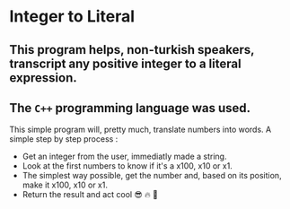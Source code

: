 # Integer to Literal

## This program helps, non-turkish speakers, transcript any positive integer to a literal expression.
## The `C++` programming language was used.

This simple program will, pretty much, translate numbers into words. A simple step by step process :

- Get an integer from the user, immediatly made a string.
- Look at the first numbers to know if it's a x100, x10 or x1.
- The simplest way possible, get the number and, based on its position, make it x100, x10 or x1.
- Return the result and act cool :sunglasses: :fire: :100:
